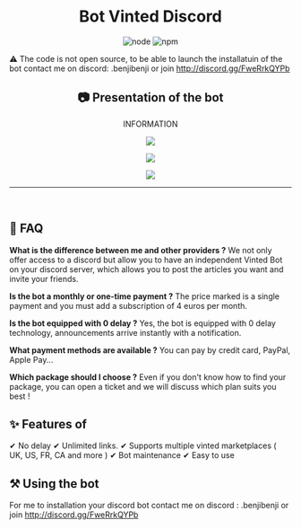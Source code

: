 <h1 align="center">Bot Vinted Discord</h1>

<p align="center">
  <img alt="node" src="https://img.shields.io/node/v/discord.js?style=for-the-badge">
  <img alt="npm" src="https://img.shields.io/npm/v/discord.js?label=Discord.js&style=for-the-badge">
</p>

:warning: The code is not open source, to be able to launch the installatuin of the bot contact me on discord: .benjibenji or join http://discord.gg/FweRrkQYPb

<h2 align="center">📷 Presentation of the bot</h2>
<p align="center">INFORMATION</p>
<p align="center">
  <img align="center" src="https://media.discordapp.net/attachments/1143867667258806402/1160596279806656632/1.png?ex=65353c83&is=6522c783&hm=6864f917f7702ebb6ba48b9f36b886b7c0ebe79e233541a77ae26cf651aa04df&=&width=2560&height=1600"></img>
</p>
<p align="center">
  <img align="center" src="https://media.discordapp.net/attachments/1143867667258806402/1160596293824028722/2.png?ex=65353c87&is=6522c787&hm=3fe670d1ee52f1a3aca91214e72c64eda3c1d0c91c839ebec4fef4899937803b&=&width=2560&height=1600"></img>
</p>
<p align="center">
 <img src="https://media.discordapp.net/attachments/1153761928913625188/1153768675422261248/image.png?ex=65191a10&is=6517c890&hm=2202b6f94b0f92a54d44fbcd1e110598648980e5fd5c7fcecae89d10b96b95ad&=&width=2046&height=1840"></img>
 </p>
<hr>


<br>



## :dart: FAQ

**What is the difference between me and other providers ?**
We not only offer access to a discord but allow you to have an independent Vinted Bot on your discord server, which allows you to post the articles you want and invite your friends.

**Is the bot a monthly or one-time payment ?**
The price marked is a single payment and you must add a subscription of 4 euros per month.

**Is the bot equipped with 0 delay ?**
Yes, the bot is equipped with 0 delay technology, announcements arrive instantly with a notification.

**What payment methods are available ?**
You can pay by credit card, PayPal, Apple Pay...

**Which package should I choose ?**
Even if you don't know how to find your package, you can open a ticket and we will discuss which plan suits you best !

## :sparkles: Features of

✔ No delay 
✔ Unlimited links. 
✔ Supports multiple vinted marketplaces ( UK, US, FR, CA and more )
✔ Bot maintenance
✔ Easy to use

## :hammer_and_pick: Using the bot

For me to installation your discord bot contact me on discord : .benjibenji or join http://discord.gg/FweRrkQYPb
